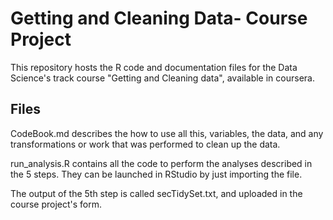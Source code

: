 # Getting and Cleaning Data- Course Project


This repository hosts the R code and documentation files for the Data Science's track course "Getting and Cleaning data", available in coursera.


## Files

CodeBook.md describes the how to use all this, variables, the data, and any transformations or work that was performed to clean up the data.

run_analysis.R contains all the code to perform the analyses described in the 5 steps. They can be launched in RStudio by just importing the file.

The output of the 5th step is called secTidySet.txt, and uploaded in the course project's form.